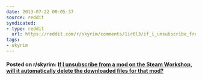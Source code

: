 ```yaml
---
date: 2013-07-22 00:05:37
source: reddit
syndicated:
- type: reddit
  url: https://reddit.com/r/skyrim/comments/1ir6l3/if_i_unsubscribe_from_a_mod_on_the_steam_workshop/
tags:
- skyrim
---
```


#### Posted on r/skyrim: [If I unsubscribe from a mod on the Steam Workshop, will it automatically delete the downloaded files for that mod?](https://reddit.com/r/skyrim/comments/1ir6l3/if_i_unsubscribe_from_a_mod_on_the_steam_workshop/)